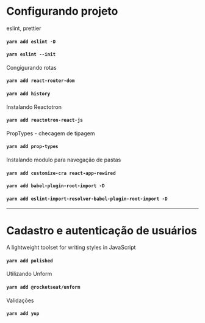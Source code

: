 # Configurando projeto

eslint, prettier
#### `yarn add eslint -D`
#### `yarn eslint --init`

Congigurando rotas
#### `yarn add react-router-dom`
#### `yarn add history`

Instalando Reactotron
#### `yarn add reactotron-react-js`

PropTypes - checagem de tipagem
#### `yarn add prop-types`

Instalando modulo para navegação de pastas
#### `yarn add customize-cra react-app-rewired`
#### `yarn add babel-plugin-root-import -D`
#### `yarn add eslint-import-resolver-babel-plugin-root-import -D`

<hr>

# Cadastro e autenticação de usuários

A lightweight toolset for writing styles in JavaScript
#### `yarn add polished`

Utilizando Unform
#### `yarn add @rocketseat/unform`

Validações
#### `yarn add yup`
